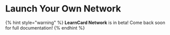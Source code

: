 # Launch Your Own Network

{% hint style="warning" %}
**LearnCard Network** is in beta! Come back soon for full documentation!
{% endhint %}

